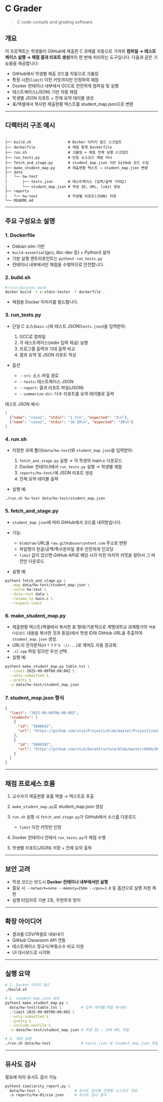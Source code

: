 # C Grader

> C code compile and grading software

## 개요

이 프로젝트는 학생들이 GitHub에 제출한 C 과제를 자동으로 가져와 **컴파일 → 테스트케이스 실행 → 채점 결과 리포트 생성**까지 한 번에 처리하는 도구입니다.
다음과 같은 기능들을 제공합니다:

* GitHub에서 학생별 제출 코드를 자동으로 크롤링
* 특정 시한(`limit`) 이전 커밋까지만 인정하여 채점
* Docker 컨테이너 내부에서 GCC로 안전하게 컴파일 및 실행
* 테스트케이스(JSON) 기반 자동 채점
* 학생별 JSON 리포트 + 전체 요약 테이블 생성
* 표/엑셀에서 복사한 제출현황 텍스트를 student\_map.json으로 변환

---

## 디렉터리 구조 예시

```
.
├── build.sh                 # Docker 이미지 빌드 스크립트
├── dockerfile               # 채점 환경 Dockerfile
├── run.sh                   # 크롤링 + 채점 전체 실행 스크립트
├── run_tests.py             # 단일 소스코드 채점 러너
├── fetch_and_stage.py       # student_map.json 기반 GitHub 코드 수집
├── make_student_map.py      # 제출현황 텍스트 → student_map.json 변환
├── data
│   └── hw-test
│       ├── tests.json       # 테스트케이스 (입력/출력 기대값)
│       └── student_map.json # 학생 ID, URL, limit 정보
├── reports
│   └── hw-test              # 학생별 리포트(JSON) 저장
└── README.md
```

---

## 주요 구성요소 설명

### 1. Dockerfile

* Debian slim 기반
* `build-essential`(gcc, libc-dev 등) + Python3 설치
* 기본 실행 엔트리포인트는 `python3 run_tests.py`
* 컨테이너 내부에서만 채점을 수행하므로 안전합니다.

### 2. build.sh

```bash
#!/usr/bin/env bash
docker build -t c-stdin-tester -f dockerfile .
```

* 채점용 Docker 이미지를 빌드합니다.

### 3. run\_tests.py

* 단일 C 소스(`main.c`)와 테스트 JSON(`tests.json`)을 입력받아:

  1. GCC로 컴파일
  2. 각 테스트케이스(stdin 입력 제공) 실행
  3. 프로그램 출력과 기대 출력 비교
  4. 결과 요약 및 JSON 리포트 작성
* 옵션

  * `--src`: 소스 파일 경로
  * `--tests`: 테스트케이스 JSON
  * `--report`: 결과 리포트 파일(JSON)
  * `--summarize-dir`: 다수 리포트를 요약 테이블로 출력

테스트 JSON 예시:

```json
[
  {"name": "case1", "stdin": "1 2\n", "expected": "3\n"},
  {"name": "case2", "stdin": "10 20\n", "expected": "30\n"}
]
```

### 4. run.sh

* 지정한 과제 폴더(`data/hw-test`)와 `student_map.json`을 입력받아:

  1. `fetch_and_stage.py` 실행 → 각 학생의 main.c 다운로드
  2. Docker 컨테이너에서 `run_tests.py` 실행 → 학생별 채점
  3. `reports/hw-test/`에 JSON 리포트 생성
  4. 전체 요약 테이블 출력
* 실행 예:

```bash
./run.sh hw-test data/hw-test/student_map.json
```

### 5. fetch\_and\_stage.py

* `student_map.json`에 따라 GitHub에서 코드를 내려받습니다.
* 기능:

  * `blob`/`raw` URL을 `raw.githubusercontent.com` 주소로 변환
  * 파일명이 한글/공백/특수문자일 경우 안전하게 인코딩
  * `limit` 값이 있으면 GitHub API로 해당 시각 이전 마지막 커밋을 찾아서 그 버전만 다운로드
* 실행 예:

```bash
python3 fetch_and_stage.py \
  --map data/hw-test/student_map.json \
  --suite hw-test \
  --data-root data \
  --rename-to main.c \
  --respect-limit
```

### 6. make\_student\_map.py

* 제출현황 텍스트(엑셀에서 복사한 표 형태/기본적으로 계명대학교 과제평가의 `엑셀 다운로드` 내용을 복사한 것과 동일)에서 학생 ID와 GitHub URL을 추출하여 `student_map.json` 생성.
* URL이 전각문자(`ＨＴＴＰＳ ://...`)로 깨져도 자동 정규화.
* `.c`/`.cpp` 파일 링크만 우선 선택.
* 실행 예:

```bash
python3 make_student_map.py table.txt \
  --limit 2025-09-09T00:00:00Z \
  --only-submitted \
  --pretty \
  -o data/hw-test/student_map.json
```

### 7. student\_map.json 형식

```json
{
  "limit": "2025-09-09T00:00:00Z",
  "students": [
    {
      "id": "5880642",
      "url": "https://github.com/stu1/Project1/blob/master/Project1/ex01.c"
    },
    {
      "id": "5880397",
      "url": "https://github.com/stu2/DataStructure/blob/master/0904/0904.c"
    }
  ]
}
```

---

## 채점 프로세스 흐름

1. 교수자가 제출현황 표를 엑셀 → 텍스트로 추출
2. `make_student_map.py`로 student\_map.json 생성
3. `run.sh` 실행 시 `fetch_and_stage.py`가 GitHub에서 소스를 다운로드

   * `limit` 이전 커밋만 인정
4. Docker 컨테이너 안에서 `run_tests.py`가 채점 수행
5. 학생별 리포트(JSON) 저장 + 전체 요약 출력

---

## 보안 고려

* 학생 코드는 반드시 **Docker 컨테이너 내부에서만 실행**
* 필요 시 `--network=none --memory=256m --cpus=1.0` 등 옵션으로 실행 자원 제한
* 실행 타임아웃 기본 2초, 무한루프 방지

---

## 확장 아이디어

* 결과를 CSV/엑셀로 내보내기
* GitHub Classroom API 연동
* 테스트케이스 정규식/부동소수 비교 지원
* UI 대시보드로 시각화

---

## 실행 요약

```bash
# 1. Docker 이미지 빌드
./build.sh

# 2. student_map.json 생성
python3 make_student_map.py \
  data/hw-test/table.txt \         # 입력 테이블(엑셀 복사본)
  --limit 2025-09-09T00:00:00Z \
  --only-submitted \
  --pretty \
  --include-nonfile \
  -o data/hw-test/student_map.json # 학생 ID : 과제 URL 파일

# 3. 채점 실행
./run.sh data/hw-test              # tests.json 및 student_map.json 파일 위치
```

---

## 유사도 검사

필요에 따라 유사도 검사 가능

```bash
python3 similarity_report.py \ 
  data/hw-test \                # 유사도 검사를 진행할 소스코드 경로
  -o reports/hw-01/sim.json     # 유사도 검사 결과
```